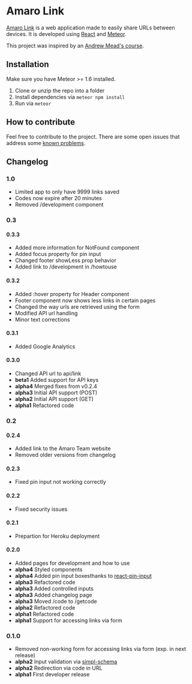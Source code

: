 # Amaro Link

[Amaro Link](http://www.amaro.link/) is a web application made to easily share URLs between devices.
It is developed using [React](https://github.com/facebook/react) and [Meteor](https://github.com/meteor/meteor).

This project was inspired by an [Andrew Mead's course](https://mead.io/).

## Installation

Make sure you have Meteor >= 1.6 installed.

1.  Clone or unzip the repo into a folder
2.  Install dependencies via `meteor npm install`
3.  Run via `meteor`

## How to contribute

Feel free to contribute to the project. There are some open issues that address some [known problems](https://github.com/GoodNello/amaro-link/issues).

## Changelog

### 1.0

* Limited app to only have 9999 links saved
* Codes now expire after 20 minutes
* Removed /development component

### 0.3

#### 0.3.3

* Added more information for NotFound component
* Added focus property for pin input
* Changed footer showLess prop behavior
* Added link to /development in /howtouse

#### 0.3.2

* Added :hover property for Header component
* Footer component now shows less links in certain pages
* Changed the way urls are retrieved using the form
* Modified API url handling
* Minor text corrections

#### 0.3.1

* Added Google Analytics

#### 0.3.0

* Changed API url to api/link
* **beta1** Added support for API keys
* **alpha4** Merged fixes from v0.2.4
* **alpha3** Initial API support (POST)
* **alpha2** Initial API support (GET)
* **alpha1** Refactored code

### 0.2

#### 0.2.4

* Added link to the Amaro Team website
* Removed older versions from changelog

#### 0.2.3

* Fixed pin input not working correctly

#### 0.2.2

* Fixed security issues

#### 0.2.1

* Prepartion for Heroku deployment

#### 0.2.0

* Added pages for development and how to use
* **alpha4** Styled components
* **alpha4** Added pin input boxesthanks to [react-pin-input](https://github.com/arunghosh/react-pin-input)
* **alpha3** Refactored code
* **alpha3** Added controlled inputs
* **alpha3** Added changelog page
* **alpha3** Moved /code to /getcode
* **alpha2** Refactored code
* **alpha1** Refactored code
* **alpha1** Support for accessing links via form

### 0.1.0

* Removed non-working form for accessing links via form (exp. in next release)
* **alpha2** Input validation via [simpl-schema](https://github.com/aldeed/meteor-simple-schema)
* **alpha2** Redirection via code in URL
* **alpha1** First developer release
